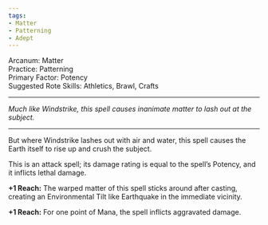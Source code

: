 ```yaml
---
tags:
- Matter
- Patterning
- Adept
---
```


Arcanum: Matter\
Practice: Patterning\
Primary Factor: Potency\
Suggested Rote Skills: Athletics, Brawl, Crafts

---

_Much like Windstrike, this spell causes inanimate matter to lash out at the subject._

---

But where Windstrike lashes out with air and water, this spell causes the Earth itself to rise up and crush the subject.

This is an attack spell; its damage rating is equal to the spell’s Potency, and it inflicts lethal damage.

**+1 Reach:** The warped matter of this spell sticks around after casting, creating an Environmental Tilt like Earthquake in the immediate vicinity.

**+1 Reach:** For one point of Mana, the spell inflicts aggravated damage.